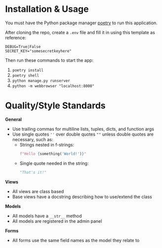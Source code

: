 # Installation & Usage
You must have the Python package manager [poetry](https://https://python-poetry.org/) to run this application.

After cloning the repo, create a `.env` file and fill it in using this template as reference:

```
DEBUG=True|False
SECRET_KEY="somesecretkeyhere"
```

Then run these commands to start the app:

1. `poetry install`
1. `poetry shell`
1. `python manage.py runserver`
1. `python -m webbrowser "localhost:8000"`

# Quality/Style Standards
**General**
- Use trailing commas for multiline lists, tuples, dicts, and function args
- Use single quotes `''` over double quotes `""` unless double quotes are necessary, such as:
  - Strings nested in f-strings:
    ```python
    f"Hello {something('World!')}"
    ```
  - Single quote needed in the string:
    ```python
    "That's it!"
    ```

**Views**
- All views are class based
- Base views have a docstring describing how to use/extend the class

**Models**
- All models have a `__str__` method
- All models are registered in the admin panel

**Forms**
- All forms use the same field names as the model they relate to